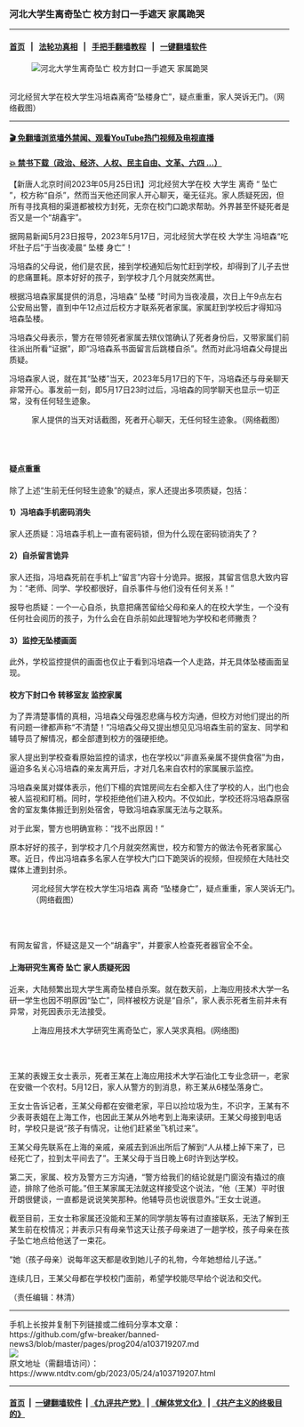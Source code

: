 ### 河北大学生离奇坠亡 校方封口一手遮天 家属跪哭
------------------------

#### [首页](https://github.com/gfw-breaker/banned-news3/blob/master/README.md) &nbsp;&nbsp;|&nbsp;&nbsp; [法轮功真相](https://github.com/begood0513/basic/blob/master/README.md)  &nbsp;&nbsp;|&nbsp;&nbsp; [手把手翻墙教程](https://github.com/gfw-breaker/guides/wiki)  &nbsp;&nbsp;|&nbsp;&nbsp; [一键翻墙软件](https://github.com/gfw-breaker/nogfw/blob/master/README.md)  



<div><div class="featured_image">
 <figure>
  <img alt="河北大学生离奇坠亡 校方封口一手遮天 家属跪哭" src="https://i.ntdtv.com/assets/uploads/2023/05/id103719243-Fw3Yn5yWcAAbmyb-800x450.jpeg"/>
 </figure><br/>
 <span class="caption">
  河北经贸大学在校大学生冯培森离奇“坠楼身亡”，疑点重重，家人哭诉无门。（网络截图）
 </span>
</div>
</div><hr/>

#### [ 🎬  免翻墙浏览墙外禁闻、观看YouTube热门视频及电视直播](https://github.com/gfw-breaker/HelloWorld)

#### [ 💥  禁书下载（政治、经济、人权、民主自由、文革、六四 ...）](https://github.com/gfw-breaker/books/blob/master/README.md)

<div><div class="post_content" itemprop="articleBody">
 <p>
  【新唐人北京时间2023年05月25日讯】河北经贸大学在校
  <ok href="https://www.ntdtv.com/gb/大学生.htm">
   大学生
  </ok>
  <ok href="https://www.ntdtv.com/gb/离奇.htm">
   离奇
  </ok>
  “
  <ok href="https://www.ntdtv.com/gb/坠亡.htm">
   坠亡
  </ok>
  ”，校方称“自杀”，然而当天他还同家人开心聊天，毫无征兆。家人质疑死因，但所有寻找真相的渠道都被校方封死，无奈在校门口跪求帮助。外界甚至怀疑死者是否又是一个“胡鑫宇”。
 </p>
 <p>
 </p>
 <p>
  <p>
   据网易新闻5月23日报导，2023年5月17日，河北经贸大学在校
   <ok href="https://www.ntdtv.com/gb/大学生.htm">
    大学生
   </ok>
   冯培森“吃坏肚子后”于当夜凌晨“
   <ok href="https://www.ntdtv.com/gb/坠楼.htm">
    坠楼
   </ok>
   身亡”！
  </p>
  <p>
   冯培森的父母说，他们是农民，接到学校通知后匆忙赶到学校，却得到了儿子去世的悲痛噩耗。原本好好的孩子，到学校才几个月就突然离世。
  </p>
  <p>
   根据冯培森家属提供的消息，冯培森“
   <ok href="https://www.ntdtv.com/gb/坠楼.htm">
    坠楼
   </ok>
   ”时间为当夜凌晨，次日上午9点左右公安局出警，直到中午12点过后校方才联系死者家属。家属赶到学校后才得知冯培森坠楼。
  </p>
  <p>
   冯培森父母表示，警方在带领死者家属去殡仪馆确认了死者身份后，又带家属们前往派出所看“证据”，即“冯培森系书面留言后跳楼自杀”。然而对此冯培森父母提出质疑。
  </p>
  <p>
   冯培森家人说，就在其“坠楼”当天，2023年5月17日的下午，冯培森还与母亲聊天非常开心。事发前一刻，即5月17日23时过后，冯培森的同学聊天也显示一切正常，没有任何轻生迹象。
  </p>
  <figure class="wp-caption aligncenter" id="attachment_103719246" style="width: 501px">
   <img alt="" class="wp-image-103719246" src="https://i.ntdtv.com/assets/uploads/2023/05/id103719246-duihua-1200x841.jpg">
    <br/><figcaption class="wp-caption-text">
     家人提供的当天对话截图，死者开心聊天，无任何轻生迹象。（网络截图）
    </figcaption><br/>
   </img>
  </figure><br/>
  <h4>
   疑点重重
  </h4>
  <p>
   除了上述“生前无任何轻生迹象”的疑点，家人还提出多项质疑，包括：
  </p>
  <h4>
   1）冯培森手机密码消失
  </h4>
  <p>
   家人还质疑：冯培森手机上一直有密码锁，但为什么现在密码锁消失了？
  </p>
  <h4>
   2）自杀留言诡异
  </h4>
  <p>
   家人还指，冯培森死前在手机上“留言”内容十分诡异。据报，其留言信息大致内容为：“老师、同学、学校都很好，自杀事件与他们没有任何关系！”
  </p>
  <p>
   报导也质疑：一个一心自杀，执意把痛苦留给父母和亲人的在校大学生，一个没有任何社会阅历的孩子，为什么会在自杀前如此理智地为学校和老师撇责？
  </p>
  <h4>
   3）监控无坠楼画面
  </h4>
  <p>
   此外，学校监控提供的画面也仅止于看到冯培森一个人走路，并无具体坠楼画面呈现。
  </p>
  <h4>
   校方下封口令 转移室友 监控家属
  </h4>
  <p>
   为了弄清楚事情的真相，冯培森父母强忍悲痛与校方沟通，但校方对他们提出的所有问题一律都声称“不清楚！”冯培森父母又提出想见见冯培森生前的室友、同学和辅导员了解情况，都全部遭到校方的强硬拒绝。
  </p>
  <p>
   家人提出到学校查看原始监控的请求，也在学校以“非直系亲属不提供食宿”为由，逼迫多名关心冯培森的亲友离开后，才对几名来自农村的家属展示监控。
  </p>
  <p>
   冯培森亲属对媒体表示，他们下榻的宾馆房间左右全都入住了学校的人，出门也会被人监视和盯梢。同时，学校拒绝他们进入校内。不仅如此，学校还将冯培森原宿舍的室友集体搬迁到别处宿舍，导致冯培森家属无法与之联系。
  </p>
  <p>
   对于此案，警方也明确宣称：“找不出原因！”
  </p>
  <p>
   原本好好的孩子，到学校才几个月就突然离世，校方和警方的做法令死者家属心寒。近日，传出冯培森多名家人在学校大门口下跪哭诉的视频，但视频在大陆社交媒体上遭到封杀。
  </p>
  <figure class="wp-caption aligncenter" id="attachment_103719226" style="width: 501px">
   <img alt="" class="wp-image-103719226" src="https://i.ntdtv.com/assets/uploads/2023/05/id103719226-Unknown-1200x675.jpeg">
    <br/><figcaption class="wp-caption-text">
     河北经贸大学在校大学生冯培森
     <ok href="https://www.ntdtv.com/gb/离奇.htm">
      离奇
     </ok>
     “坠楼身亡”，疑点重重，家人哭诉无门。（网络截图）
    </figcaption><br/>
   </img>
  </figure><br/>
  <p>
   有网友留言，怀疑这是又一个“胡鑫宇”，并要家人检查死者器官全不全。
  </p>
  <h4>
   上海研究生离奇
   <ok href="https://www.ntdtv.com/gb/坠亡.htm">
    坠亡
   </ok>
   家人质疑死因
  </h4>
  <p>
   近来，大陆频繁出现大学生离奇坠楼自杀案。就在数天前，上海应用技术大学一名研一学生也因不明原因“坠亡”，同样被校方说是“自杀”，家人表示死者生前并未有异常，对死因表示无法接受。
  </p>
  <figure class="wp-caption aligncenter" id="attachment_103719256" style="width: 503px">
   <img alt="" class="wp-image-103719256" src="https://i.ntdtv.com/assets/uploads/2023/05/id103719256-Unknown-1200x675.jpeg"/>
   <br/><figcaption class="wp-caption-text">
    上海应用技术大学研究生离奇坠亡，家人哭求真相。(网络图)
   </figcaption><br/>
  </figure><br/>
  <p>
   王某的表嫂王女士表示，死者王某在上海应用技术大学石油化工专业念研一，老家在安徽一个农村。5月12日，家人从警方的到消息，称王某从6楼坠落身亡。
  </p>
  <p>
   王女士告诉记者，王某父母都在安徽老家，平日以捡垃圾为生，不识字，王某有不少表哥表姐在上海工作，也因此王某从外地考到上海来读研。王某父母接到电话时，学校只是说“孩子有情况，让他们赶紧坐飞机过来”。
  </p>
  <p>
   王某父母先联系在上海的亲戚，亲戚去到派出所后了解到“人从楼上掉下来了，已经死亡了，拉到太平间去了”。王某父母于当日晚上6时许到达学校。
  </p>
  <p>
   第二天，家属、校方及警方三方沟通，“警方给我们的结论就是门窗没有撬过的痕迹，排除了他杀可能。”但王某家属无法就这样接受这个说法，“他（王某）平时很开朗很健谈，一直都是说说笑笑那种。他辅导员也说很意外。”王女士说道。
  </p>
  <p>
   截至目前，王女士称家属还没能和王某的同学朋友等有过直接联系，无法了解到王某生前在校情况；并表示只有母亲节这天让孩子母亲进了一趟学校，孩子母亲在孩子坠亡地点给他送了一束花。
  </p>
  <p>
   “她（孩子母亲）说每年这天都是收到她儿子的礼物，今年她想给儿子送。”
  </p>
  <p>
   连续几日，王某父母都在学校校门面前，希望学校能尽早给个说法和交代。
  </p>
  <p>
   （责任编辑：林清）
  </p>
  <div class="single_ad">
  </div>
 </p>
</div>
</div>
<hr/>
手机上长按并复制下列链接或二维码分享本文章：<br/>
https://github.com/gfw-breaker/banned-news3/blob/master/pages/prog204/a103719207.md <br/>
<a href='https://github.com/gfw-breaker/banned-news3/blob/master/pages/prog204/a103719207.md'><img src='https://github.com/gfw-breaker/banned-news3/blob/master/pages/prog204/a103719207.md.png'/></a> <br/>
原文地址（需翻墙访问）：https://www.ntdtv.com/gb/2023/05/24/a103719207.html


------------------------
#### [首页](https://github.com/gfw-breaker/banned-news3/blob/master/README.md) &nbsp;|&nbsp; [一键翻墙软件](https://github.com/gfw-breaker/nogfw/blob/master/README.md) &nbsp;| [《九评共产党》](https://github.com/gfw-breaker/9ping.md/blob/master/README.md#九评之一评共产党是什么) | [《解体党文化》](https://github.com/gfw-breaker/jtdwh.md/blob/master/README.md) | [《共产主义的终极目的》](https://github.com/gfw-breaker/gczydzjmd.md/blob/master/README.md)


<img src='http://gfw-breaker.win/banned-news3/pages/prog204/a103719207.md' width='0px' height='0px'/>